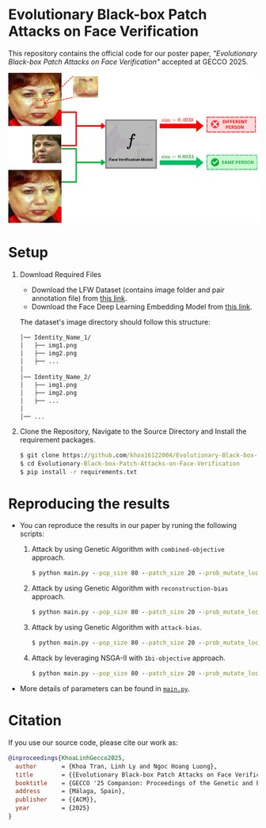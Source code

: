 # Evolutionary Black-box Patch Attacks on Face Verification
This repository contains the official code for our poster paper, *"Evolutionary Black-box Patch Attacks on Face Verification"* accepted at GECCO 2025.

![overview](img/overview'.png)

# Setup
1. Download Required Files
    - Download the LFW Dataset (contains image folder and pair annotation file) from [this link](https://vis-www.cs.umass.edu/lfw).
    - Download the Face Deep Learning Embedding Model from [this link](https://github.com/timesler/facenet-pytorch).

    The dataset's image directory should follow this structure:    
    ```LFW dataset/  
    │── Identity_Name_1/  
    │   ├── img1.png  
    │   ├── img2.png  
    │   ├── ...  
    │  
    │── Identity_Name_2/  
    │   ├── img1.png  
    │   ├── img2.png  
    │   ├── ...  
    │  
    │── ... 
    ```

2. Clone the Repository, Navigate to the Source Directory and Install the requirement packages.

    ```cmd
    $ git clone https://github.com/khoa16122004/Evolutionary-Black-box-Patch-Attacks-on-Face-Verification
    $ cd Evolutionary-Black-box-Patch-Attacks-on-Face-Verification
    $ pip install -r requirements.txt
    ``` 

# Reproducing the results
- You can reproduce the results in our paper by runing the following scripts:

    1. Attack by using Genetic Algorithm with `combined-objective` approach.
        ```cmd
        $ python main.py --pop_size 80 --patch_size 20 --prob_mutate_location 0.5 --prob_mutate_patch 0.3 --n_iter 10000 --recons_w 0.5 --attack_w 0.5 --baseline GA --fitness_type normal --seed 22520691 --pair_path <pair annotation path> --img_dir <LFW dataset directory>
        ```
    2. Attack by using Genetic Algorithm with `reconstruction-bias` approach.
        ```cmd
        $ python main.py --pop_size 80 --patch_size 20 --prob_mutate_location 0.5 --prob_mutate_patch 0.3 --n_iter 10000 --recons_w 0.5 --attack_w 0.5 --baseline GA --fitness_type adaptive --seed 22520691 --pair_path <pair annotation path> --img_dir <LFW dataset directory>
        ```

    3. Attack by using Genetic Algorithm with `attack-bias`.
        ```cmd
        $ python main.py --pop_size 80 --patch_size 20 --prob_mutate_location 0.5 --prob_mutate_patch 0.3 --n_iter 10000 --recons_w 0.5 --attack_w 0.5 --baseline GA_rules --fitness_type normal --seed 22520691 --pair_path <pair annotation path> --img_dir <LFW dataset directory>
        ```
    4. Attack by leveraging NSGA-II with `1bi-objective` approach.
        ```cmd
        $ python main.py --pop_size 80 --patch_size 20 --prob_mutate_location 0.5 --prob_mutate_patch 0.3 --n_iter 10000 --recons_w 0.5 --attack_w 0.5 --baseline NSGAII --fitness_type normal --seed 22520691 --pair_path <pair annotation path> --img_dir <LFW dataset directory>
        ```

- More details of parameters can be found in [`main.py`](https://github.com/khoa16122004/Evolutionary-Black-box-Patch-Attacks-on-Face-Verification/blob/c8339f47fda09cbc8e210c9a80110754a0afc8ce/src/main.py#L16).


<!-- # Visualization -->
<!-- Source code for results visualization can be found here [script/] -->



# Citation

If you use our source code, please cite our work as:

```bibtex
@inproceedings{KhoaLinhGecco2025,
  author       = {Khoa Tran, Linh Ly and Ngoc Hoang Luong},
  title        = {{Evolutionary Black-box Patch Attacks on Face Verification}},
  booktitle    = {GECCO '25 Companion: Proceedings of the Genetic and Evolutionary Computation Conference Companion},
  address      = {Málaga, Spain},
  publisher    = {{ACM}},
  year         = {2025}
}
```

